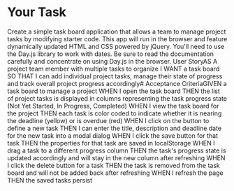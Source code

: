 # Your Task
Create a simple task board application that allows a team to manage project tasks by modifying starter code. This app will run in the browser and feature dynamically updated HTML and CSS powered by jQuery.
You'll need to use the Day.js library to work with dates. Be sure to read the documentation carefully and concentrate on using Day.js in the browser.
User StoryAS A project team member with multiple tasks to organize
I WANT a task board 
SO THAT I can add individual project tasks, manage their state of progress and track overall project progress accordingly# Acceptance CriteriaGIVEN a task board to manage a project
WHEN I open the task board
THEN the list of project tasks is displayed in columns representing the task progress state (Not Yet Started, In Progress, Completed)
WHEN I view the task board for the project
THEN each task is color coded to indicate whether it is nearing the deadline (yellow) or is overdue (red)
WHEN I click on the button to define a new task
THEN I can enter the title, description and deadline date for the new task into a modal dialog
WHEN I click the save button for that task
THEN the properties for that task are saved in localStorage
WHEN I drag a task to a different progress column
THEN the task's progress state is updated accordingly and will stay in the new column after refreshing
WHEN I click the delete button for a task
THEN the task is removed from the task board and will not be added back after refreshing
WHEN I refresh the page
THEN the saved tasks persist
